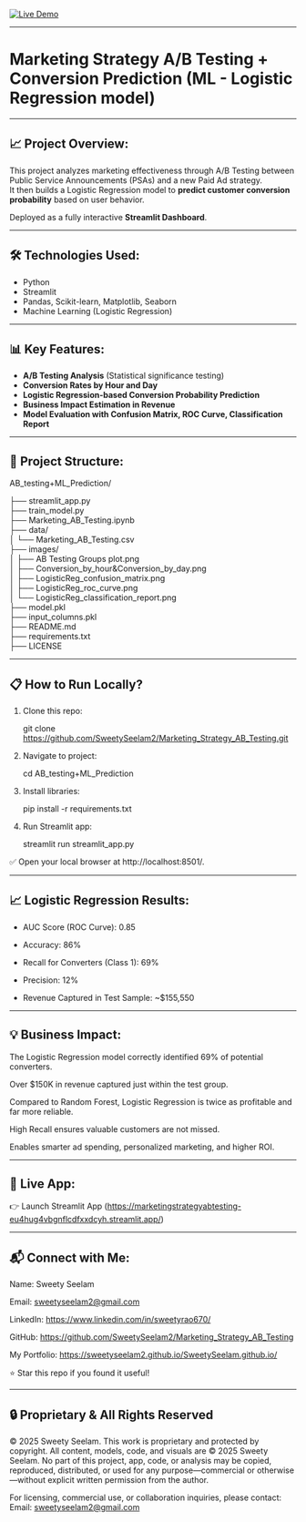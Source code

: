 
[![Live Demo](https://img.shields.io/badge/Streamlit-Live%20Demo-green?logo=streamlit)](https://marketingstrategyabtesting-eu4hug4vbgnflcdfxxdcyh.streamlit.app/)

---

# Marketing Strategy A/B Testing + Conversion Prediction (ML - Logistic Regression model)

---

## 📈 Project Overview:

This project analyzes marketing effectiveness through A/B Testing between Public Service Announcements (PSAs) and a new Paid Ad strategy.  
It then builds a Logistic Regression model to **predict customer conversion probability** based on user behavior.

Deployed as a fully interactive **Streamlit Dashboard**.

---

## 🛠 Technologies Used:

- Python
- Streamlit
- Pandas, Scikit-learn, Matplotlib, Seaborn
- Machine Learning (Logistic Regression)

---

## 📊 Key Features:

- **A/B Testing Analysis** (Statistical significance testing)
- **Conversion Rates by Hour and Day**
- **Logistic Regression-based Conversion Probability Prediction**
- **Business Impact Estimation in Revenue**
- **Model Evaluation with Confusion Matrix, ROC Curve, Classification Report**

---

## 📂 Project Structure:

AB_testing+ML_Prediction/ 

├── streamlit_app.py                                                           
├── train_model.py                                                                                      
├── Marketing_AB_Testing.ipynb                                                                                  
├── data/                                                                                                                  
│ └── Marketing_AB_Testing.csv                                                                                                       
├── images/                                                                                                                           
│ ├── AB Testing Groups plot.png                                                                                                                      
│ ├── Conversion_by_hour&Conversion_by_day.png                                                                                                              
│ ├── LogisticReg_confusion_matrix.png                                                                                                           
│ ├── LogisticReg_roc_curve.png                                                                                                               
│ └── LogisticReg_classification_report.png                                                                                                  
├── model.pkl                                                                                                                                     
├── input_columns.pkl                                                                                                                                    
├── README.md                                                                                                                                                   
├── requirements.txt                                                                                                                      
├── LICENSE                                         

---

## 📋 How to Run Locally?

1. Clone this repo:
  
   git clone https://github.com/SweetySeelam2/Marketing_Strategy_AB_Testing.git

2. Navigate to project:

   cd AB_testing+ML_Prediction

3. Install libraries:

   pip install -r requirements.txt

4. Run Streamlit app:

   streamlit run streamlit_app.py

✅ Open your local browser at http://localhost:8501/.

---

## 📈 Logistic Regression Results:

- AUC Score (ROC Curve): 0.85

- Accuracy: 86%

- Recall for Converters (Class 1): 69%

- Precision: 12%

- Revenue Captured in Test Sample: ~$155,550

---

## 💡 Business Impact:

The Logistic Regression model correctly identified 69% of potential converters.

Over $150K in revenue captured just within the test group.

Compared to Random Forest, Logistic Regression is twice as profitable and far more reliable.

High Recall ensures valuable customers are not missed.

Enables smarter ad spending, personalized marketing, and higher ROI.

---

## 🔗 Live App:

👉 Launch Streamlit App (https://marketingstrategyabtesting-eu4hug4vbgnflcdfxxdcyh.streamlit.app/)

---

## 📬 Connect with Me:

Name: Sweety Seelam

Email: sweetyseelam2@gmail.com

LinkedIn: https://www.linkedin.com/in/sweetyrao670/

GitHub: https://github.com/SweetySeelam2/Marketing_Strategy_AB_Testing

My Portfolio: https://sweetyseelam2.github.io/SweetySeelam.github.io/

⭐ Star this repo if you found it useful!

---

## 🔒 Proprietary & All Rights Reserved

© 2025 Sweety Seelam. This work is proprietary and protected by copyright. All content, models, code, and visuals are © 2025 Sweety Seelam. No part of this project, app, code, or analysis may be copied, reproduced, distributed, or used for any purpose—commercial or otherwise—without explicit written permission from the author.

For licensing, commercial use, or collaboration inquiries, please contact: Email: sweetyseelam2@gmail.com
